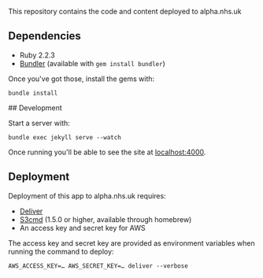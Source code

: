 This repository contains the code and content deployed to alpha.nhs.uk

## Dependencies

  - Ruby 2.2.3
  - [Bundler](http://bundler.io) (available with `gem install bundler`)

Once you've got those, install the gems with:

    bundle install

## Development

Start a server with:

    bundle exec jekyll serve --watch

Once running you'll be able to see the site at
[localhost:4000](http://localhost:4000).

## Deployment

Deployment of this app to alpha.nhs.uk requires:

  - [Deliver](https://github.com/gerhard/deliver)
  - [S3cmd](http://s3tools.org/s3cmd) (1.5.0 or higher, available through homebrew)
  - An access key and secret key for AWS

The access key and secret key are provided as environment variables when
running the command to deploy:

    AWS_ACCESS_KEY=… AWS_SECRET_KEY=… deliver --verbose
